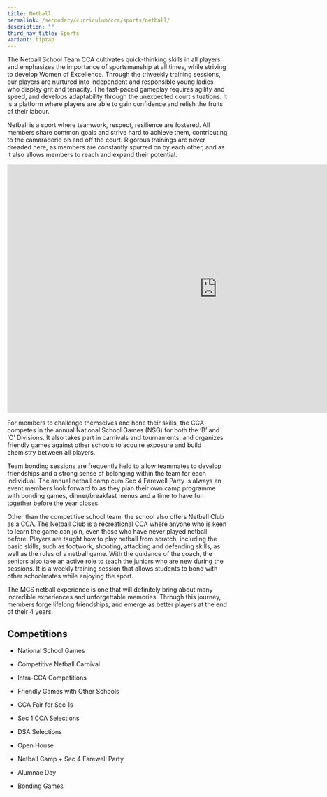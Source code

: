 ```yaml
---
title: Netball
permalink: /secondary/curriculum/cca/sports/netball/
description: ""
third_nav_title: Sports
variant: tiptap
---
```

<p>The Netball School Team CCA cultivates quick-thinking skills in all players
and emphasizes the importance of sportsmanship at all times, while striving
to develop Women of Excellence. Through the triweekly training sessions,
our players are nurtured into independent and responsible young ladies
who display grit and tenacity. The fast-paced gameplay requires agility
and speed, and develops adaptability through the unexpected court situations.
It is a platform where players are able to gain confidence and relish the
fruits of their labour.</p>
<p>Netball is a sport where teamwork, respect, resilience are fostered. All
members share common goals and strive hard to achieve them, contributing
to the camaraderie on and off the court. Rigorous trainings are never dreaded
here, as members are constantly spurred on by each other, and as it also
allows members to reach and expand their potential.</p>
<div class="iframe-wrapper">
<iframe height="569" width="960" allowfullscreen="true" frameborder="0" src="https://docs.google.com/presentation/d/e/2PACX-1vT016VuF12GJVzDPoYjUfBeyuZcPJpIL11veVac0Tt-fLauitGBC5TAVlJQ1rtGtF8rq_l7FKTS8Tby/embed?start=false&amp;loop=false&amp;delayms=3000"></iframe>
</div>
<p></p>
<p>For members to challenge themselves and hone their skills, the CCA competes
in the annual National School Games (NSG) for both the ‘B’ and ‘C’ Divisions.
It also takes part in carnivals and tournaments, and organizes friendly
games against other schools to acquire exposure and build chemistry between
all players.</p>
<p>Team bonding sessions are frequently held to allow teammates to develop
friendships and a strong sense of belonging within the team for each individual.
The annual netball camp cum Sec 4 Farewell Party is always an event members
look forward to as they plan their own camp programme with bonding games,
dinner/breakfast menus and a time to have fun together before the year
closes.</p>
<p>Other than the competitive school team, the school also offers Netball
Club as a CCA. The Netball Club is a recreational CCA where anyone who
is keen to learn the game can join, even those who have never played netball
before. Players are taught how to play netball from scratch, including
the basic skills, such as footwork, shooting, attacking and defending skills,
as well as the rules of a netball game. With the guidance of the coach,
the seniors also take an active role to teach the juniors who are new during
the sessions. It is a weekly training session that allows students to bond
with other schoolmates while enjoying the sport.</p>
<p>The MGS netball experience is one that will definitely bring about many
incredible experiences and unforgettable memories. Through this journey,
members forge lifelong friendships, and emerge as better players at the
end of their 4 years.</p>
<h2>Competitions</h2>
<ul data-tight="true" class="tight">
<li>
<p>National School Games</p>
</li>
<li>
<p>Competitive Netball Carnival</p>
</li>
<li>
<p>Intra-CCA Competitions</p>
</li>
<li>
<p>Friendly Games with Other Schools</p>
</li>
<li>
<p>CCA Fair for Sec 1s</p>
</li>
<li>
<p>Sec 1 CCA Selections</p>
</li>
<li>
<p>DSA Selections</p>
</li>
<li>
<p>Open House</p>
</li>
<li>
<p>Netball Camp + Sec 4 Farewell Party</p>
</li>
<li>
<p>Alumnae Day</p>
</li>
<li>
<p>Bonding Games</p>
</li>
</ul>
<p></p>